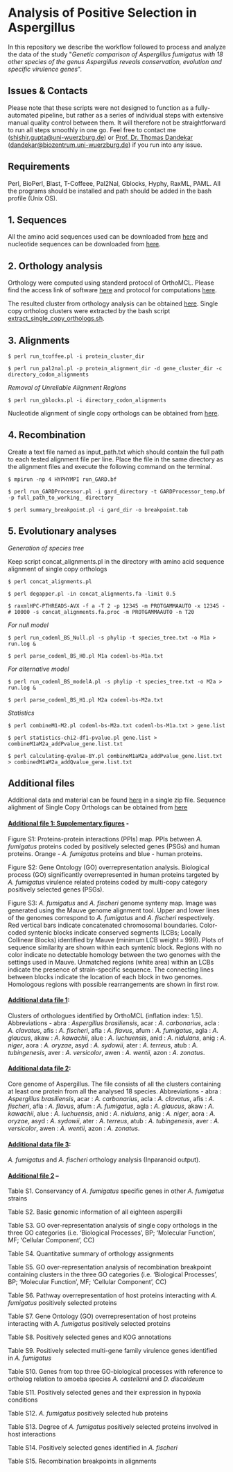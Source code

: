 # Analysis of Positive Selection in Aspergillus
In this repository we describe the workflow followed to process and analyze the data of the study "*Genetic comparison of Aspergillus fumigatus with 18 other species of the genus Aspergillus reveals conservation, evolution and specific virulence genes*".

## Issues & Contacts
Please note that these scripts were not designed to function as a fully-automated pipeline, but rather as a series of individual steps with extensive manual quality control between them. It will therefore not be straightforward to run all steps smoothly in one go. Feel free to contact me (shishir.gupta@uni-wuerzburg.de) or [Prof. Dr. Thomas Dandekar](https://www.biozentrum.uni-wuerzburg.de/bioinfo/research/groups/funct-genomics-systems-biology/people/thomas-dandekar/) (dandekar@biozentrum.uni-wuerzburg.de) if you run into any issue.

## Requirements 

Perl, BioPerl, Blast, T-Coffeee, Pal2Nal, Gblocks, Hyphy, RaxML, PAML. All the programs should be installed and path should be added in the bash profile (Unix OS).

## 1. Sequences
All the amino acid sequences used can be downloaded from [here](https://funginet.hki-jena.de/data_files/80) and nucleotide sequences can be downloaded from [here](https://funginet.hki-jena.de/data_files/79).

## 2. Orthology analysis
Orthology were computed using standerd protocol of OrthoMCL. Please find the access link of software [here](https://orthomcl.org/common/downloads/software/v2.0/orthomclSoftware-v2.0.9.tar.gz) and protocol for computations [here](https://orthomcl.org/common/downloads/software/v2.0/UserGuide.txtV).

The resulted cluster from orthology analysis can be obtained [here](https://funginet.hki-jena.de/data_files/76). Single copy ortholog clusters were extracted by the bash script [extract_single_copy_orthologs.sh](https://github.com/ShishirGupta-Wu/aspergillus_ps/blob/master/extract_single_copy_orthologs.sh).

## 3. Alignments

`$ perl run_tcoffee.pl -i protein_cluster_dir`

`$ perl run_pal2nal.pl -p protein_alignment_dir -d gene_cluster_dir -c directory_codon_alignments`

*Removal of Unreliable Alignment Regions*

`$ perl run_gblocks.pl -i directory_codon_alignments`

Nucleotide alignment of single copy orthologs can be obtained from [here](https://funginet.hki-jena.de/data_files/81).

## 4. Recombination
Create a text file named as input_path.txt which should contain the full path to each tested alignment file per line.
Place the file in the same directory as the alignment files  and execute the following command on the terminal.

`$ mpirun -np 4 HYPHYMPI run_GARD.bf`

`$ perl run_GARDProcessor.pl -i gard_directory -t GARDProcessor_temp.bf -p full_path_to_working_ directory`

`$ perl summary_breakpoint.pl -i gard_dir -o breakpoint.tab`

## 5. Evolutionary analyses

*Generation of species tree*

Keep script concat_alignments.pl in the directory with amino acid sequence alignment of single copy orthologs   

`$ perl concat_alignments.pl`

`$ perl degapper.pl -in concat_alignments.fa -limit 0.5`

`$ raxmlHPC-PTHREADS-AVX -f a -T 2 -p 12345 -m PROTGAMMAAUTO -x 12345 -# 10000 -s concat_alignments.fa.proc -m PROTGAMMAAUTO -n T20`

*For null model*

`$ perl run_codeml_BS_Null.pl -s phylip -t species_tree.txt -o M1a > run.log &`

`$ perl parse_codeml_BS_H0.pl M1a codeml-bs-M1a.txt`

*For alternative model*

`$ perl run_codeml_BS_modelA.pl -s phylip -t species_tree.txt -o M2a > run.log &`

`$ perl parse_codeml_BS_H1.pl M2a codeml-bs-M2a.txt`

*Statistics*

`$ perl combineM1-M2.pl codeml-bs-M2a.txt codeml-bs-M1a.txt > gene.list`

`$ perl statistics-chi2-df1-pvalue.pl gene.list > combineM1aM2a_addPvalue_gene.list.txt`

`$ perl calculating-qvalue-BY.pl combineM1aM2a_addPvalue_gene.list.txt > combinedM1aM2a_addQvalue_gene.list.txt`

## Additional files
Additional data and material can be found [here](https://github.com/ShishirGupta-Wu/aspergillus_ps/blob/master/Supplementary_materials.zip) in a single zip file. Sequence alighment of Single Copy Orthologs can be obtained from [here](https://funginet.hki-jena.de/data_files/76)

#### [Additional file 1: Supplementary figures](https://github.com/ShishirGupta-Wu/aspergillus_ps/blob/supplementary_data/Supplementary_figures.pdf) -

Figure S1: Proteins-protein interactions (PPIs) map. PPIs between *A. fumigatus* proteins coded by positively selected genes (PSGs) and human proteins. Orange - *A. fumigatus* proteins and blue - human proteins.

Figure S2: Gene Ontology (GO) overrepresentation analysis. Biological process (GO) significantly overrepresented in human proteins targeted by *A. fumigatus* virulence related proteins coded by multi-copy category positively selected genes (PSGs).

Figure S3: *A. fumigatus* and *A. fischeri* genome synteny map. Image was generated using the Mauve genome alignment tool. Upper and lower lines of the genomes correspond to *A. fumigatus* and *A. fischeri* respectively. Red vertical bars indicate concatenated chromosomal boundaries. Color-coded syntenic blocks indicate conserved segments (LCBs; Locally Collinear Blocks) identified by Mauve (minimum LCB weight = 999). Plots of sequence similarity are shown within each syntenic block. Regions with no color indicate no detectable homology between the two genomes with the settings used in Mauve. Unmatched regions (white area) within an LCBs indicate the presence of strain-specific sequence. The connecting lines between blocks indicate the location of each block in two genomes. Homologous regions with possible rearrangements are shown in first row.

#### [Additional data file 1](https://github.com/ShishirGupta-Wu/aspergillus_ps/blob/supplementary_data/Additional%20data%20file%201.pdf):

Clusters of orthologues identified by OrthoMCL (inflation index: 1.5). Abbreviations - abra : *Aspergillus brasiliensis*, acar : *A. carbonarius*, acla : *A. clavatus*, afis : *A. fischeri*, afla : *A. flavus*, afum : *A. fumigatus*, agla : *A. glaucus*, akaw : *A. kawachii*, alue : *A. luchuensis*, anid : *A. nidulans*, anig : *A. niger*, aora : *A. oryzae*, asyd : *A. sydowii*, ater : *A. terreus*, atub : *A. tubingenesis*, aver : *A. versicolor*, awen : *A. wentii*, azon : *A. zonatus*.

#### [Additional data file 2](https://github.com/ShishirGupta-Wu/aspergillus_ps/blob/supplementary_data/Additional%20data%20file%202.pdf):

Core genome of Aspergillus. The file consists of all the clusters containing at least one protein from all the analysed 18 species. Abbreviations - abra : *Aspergillus brasiliensis*, acar : *A. carbonarius*, acla : *A. clavatus*, afis : *A. fischeri*, afla : *A. flavus*, afum : *A. fumigatus*, agla : *A. glaucus*, akaw : *A. kawachii*, alue : *A. luchuensis*, anid : *A. nidulans*, anig : *A. niger*, aora : *A. oryzae*, asyd : *A. sydowii*, ater : *A. terreus*, atub : *A. tubingenesis*, aver : *A. versicolor*, awen : *A. wentii*, azon : *A. zonatus*.

#### [Additional data file 3](https://github.com/ShishirGupta-Wu/aspergillus_ps/blob/supplementary_data/Additional%20data%20file%203.pdf): 

*A. fumigatus* and *A. fischeri* orthology analysis (Inparanoid output).

#### [Additional file 2](https://github.com/ShishirGupta-Wu/aspergillus_ps/blob/supplementary_data/Additional%20file%202.xlsx) –

Table S1. Conservancy of *A. fumigatus* specific genes in other *A. fumigatus* strains

Table S2. Basic genomic information of all eighteen aspergilli

Table S3. GO over-representation analysis of single copy orthologs in the three GO categories (i.e. ‘Biological Processes’, BP; ‘Molecular Function’, MF; ‘Cellular Component’, CC)

Table S4. Quantitative summary of orthology assignments

Table S5. GO over-representation analysis of recombination breakpoint containing clusters in the three GO categories (i.e. ‘Biological Processes’, BP; ‘Molecular Function’, MF; ‘Cellular Component’, CC)

Table S6. Pathway overrepresentation of host proteins interacting with *A. fumigatus* positively selected proteins

Table S7. Gene Ontology (GO) overrepresentation of host proteins interacting with *A. fumigatus* positively selected proteins

Table S8. Positively selected genes and KOG annotations

Table S9. Positively selected multi-gene family virulence genes identified in *A. fumigatus*

Table S10. Genes from top three GO-biological processes with reference to ortholog relation to amoeba species *A. castellanii* and *D. discoideum*

Table S11. Positively selected genes and their expression in hypoxia conditions

Table S12. *A. fumigatus* positively selected hub proteins

Table S13. Degree of *A. fumigatus* positively selected proteins involved in host interactions

Table S14. Positively selected genes identified in *A. fischeri*

Table S15. Recombination breakpoints in alignments
